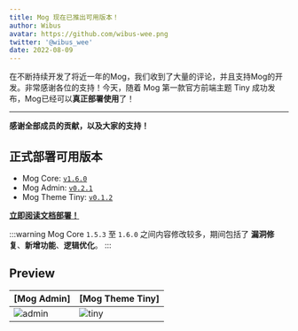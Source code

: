 ```yaml
---
title: Mog 现在已推出可用版本！
author: Wibus
avatar: https://github.com/wibus-wee.png
twitter: '@wibus_wee'
date: 2022-08-09
---
```


在不断持续开发了将近一年的Mog，我们收到了大量的评论，并且支持Mog的开发。非常感谢各位的支持！今天，随着 Mog 第一款官方前端主题 Tiny 成功发布，Mog已经可以**真正部署使用**了！

---

**感谢全部成员的贡献，以及大家的支持！**

## 正式部署可用版本

- Mog Core: [`v1.6.0`](https://github.com/nx-space/core/releases/tag/v1.6.0)
- Mog Admin: [`v0.2.1`](https://github.com/nx-space/nx-admin/releases/tag/v0.2.1)
- Mog Theme Tiny: [`v0.1.2`](https://github.com/nx-space/nx-theme-tiny/releases/tag/v0.1.2)

[**立即阅读文档部署！**](https://mog.js.org/guide/)

:::warning
Mog Core `1.5.3` 至 `1.6.0` 之间内容修改较多，期间包括了 **漏洞修复**、**新增功能**、**逻辑优化**。
:::

## Preview


| [Mog Admin] | [Mog Theme Tiny] |
| :-- | :-- |
| ![admin](https://user-images.githubusercontent.com/62133302/180643335-78e2ddc9-3123-46d1-ac7f-7bb6d6eadfec.png) | ![tiny](https://user-images.githubusercontent.com/62133302/183421821-287735e2-6e9e-48b4-ba35-81981be30f78.jpg) |